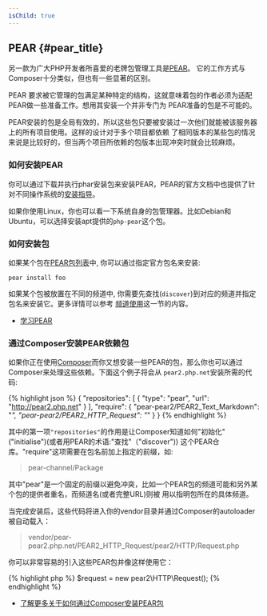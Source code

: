 ```yaml
---
isChild: true
---
```


## PEAR {#pear_title}

另一款为广大PHP开发者所喜爱的老牌包管理工具是[PEAR][1]。 它的工作方式与Composer十分类似，但也有一些显著的区别。

PEAR 要求被它管理的包满足某种特定的结构，这就意味着包的作者必须为适配PEAR做一些准备工作。想用其安装一个并非专门为
PEAR准备的包是不可能的。

PEAR安装的包是全局有效的，所以这些包只要被安装过一次他们就能被该服务器上的所有项目使用。这样的设计对于多个项目都依赖
了相同版本的某些包的情况来说是比较好的，但当两个项目所依赖的包版本出现冲突时就会比较麻烦。

### 如何安装PEAR

你可以通过下载并执行phar安装包来安装PEAR，PEAR的官方文档中也提供了针对不同操作系统的[安装指导][2]。

如果你使用Linux，你也可以看一下系统自身的包管理器。比如Debian和Ubuntu，可以选择安装apt提供的``php-pear``这个包。

### 如何安装包

如果某个包在[PEAR包列表][3]中, 你可以通过指定官方包名来安装:

    pear install foo
    
如果某个包被放置在不同的频道中, 你需要先查找(`discover`)到对应的频道并指定包名来安装它。更多详情可以参考
[频道使用][4]这一节的内容。

* [学习PEAR][1]

### 通过Composer安装PEAR依赖包

如果你正在使用[Composer][5]而你又想安装一些PEAR的包，那么你也可以通过Composer来处理这些依赖。下面这个例子将会从
`pear2.php.net`安装所需的代码:

{% highlight json %}
{
    "repositories": [
        {
            "type": "pear",
            "url": "http://pear2.php.net"
        }
    ],
    "require": {
        "pear-pear2/PEAR2_Text_Markdown": "*",
        "pear-pear2/PEAR2_HTTP_Request": "*"
    }
}
{% endhighlight %}

其中的第一项`"repositories"`的作用是让Composer知道如何"初始化"("initialise")(或者用PEAR的术语:"查找"（"discover"))
这个PEAR仓库。"require"这项需要在包名前加上指定的前缀，如:

> pear-channel/Package

其中"pear"是一个固定的前缀以避免冲突，比如一个PEAR包的频道可能和另外某个包的提供者重名，而频道名(或者完整URL)则被
用以指明包所在的具体频道。

当完成安装后，这些代码将进入你的vendor目录并通过Composer的autoloader被自动载入：

> vendor/pear-pear2.php.net/PEAR2_HTTP_Request/pear2/HTTP/Request.php

你可以非常容易的引入这些PEAR包并像这样使用它：

{% highlight php %}
$request = new pear2\HTTP\Request();
{% endhighlight %}

* [了解更多关于如何通过Composer安装PEAR包][6]

[1]: http://pear.php.net/
[2]: http://pear.php.net/manual/en/installation.getting.php
[3]: http://pear.php.net/packages.php
[4]: http://pear.php.net/manual/en/guide.users.commandline.channels.php
[5]: /#composer_and_packagist
[6]: http://getcomposer.org/doc/05-repositories.md#pear
